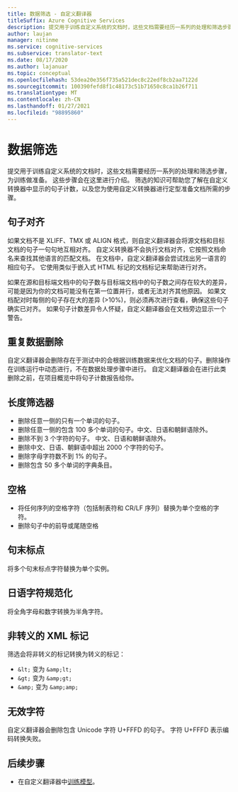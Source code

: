```yaml
---
title: 数据筛选 - 自定义翻译器
titleSuffix: Azure Cognitive Services
description: 提交用于训练自定义系统的文档时，这些文档需要经历一系列的处理和筛选步骤，为训练做准备。
author: laujan
manager: nitinme
ms.service: cognitive-services
ms.subservice: translator-text
ms.date: 08/17/2020
ms.author: lajanuar
ms.topic: conceptual
ms.openlocfilehash: 53dea20e356f735a521dec8c22edf8cb2aa7122d
ms.sourcegitcommit: 100390fefd8f1c48173c51b71650c8ca1b26f711
ms.translationtype: MT
ms.contentlocale: zh-CN
ms.lasthandoff: 01/27/2021
ms.locfileid: "98895860"
---
```

# <a name="data-filtering"></a>数据筛选

提交用于训练自定义系统的文档时，这些文档需要经历一系列的处理和筛选步骤，为训练做准备。 这些步骤会在这里进行介绍。 筛选的知识可帮助您了解在自定义转换器中显示的句子计数，以及您为使用自定义转换器进行定型准备文档所需的步骤。

## <a name="sentence-alignment"></a>句子对齐
如果文档不是 XLIFF、TMX 或 ALIGN 格式，则自定义翻译器会将源文档和目标文档的句子一句句地互相对齐。 自定义转换器不会执行文档对齐，它按照文档命名来查找其他语言的匹配文档。 在文档中，自定义翻译器会尝试找出另一语言的相应句子。 它使用类似于嵌入式 HTML 标记的文档标记来帮助进行对齐。  

如果在源和目标端文档中的句子数与目标端文档中的句子数之间存在较大的差异，可能是因为你的文档可能没有在第一位置并行，或者无法对齐其他原因。 如果文档配对时每侧的句子存在大的差异 (>10%)，则必须再次进行查看，确保这些句子确实已对齐。 如果句子计数差异令人怀疑，自定义翻译器会在文档旁边显示一个警告。  


## <a name="deduplication"></a>重复数据删除
自定义翻译器会删除存在于测试中的会根据训练数据来优化文档的句子。删除操作在训练运行中动态进行，不在数据处理步骤中进行。 自定义翻译器会在进行此类删除之前，在项目概览中将句子计数报告给你。  

## <a name="length-filter"></a>长度筛选器
* 删除任意一侧的只有一个单词的句子。
* 删除任意一侧的包含 100 多个单词的句子。中文、日语和朝鲜语除外。
* 删除不到 3 个字符的句子。 中文、日语和朝鲜语除外。
* 删除中文、日语、朝鲜语中超出 2000 个字符的句子。
* 删除字母字符数不到 1% 的句子。
* 删除包含 50 多个单词的字典条目。

## <a name="white-space"></a>空格
* 将任何序列的空格字符（包括制表符和 CR/LF 序列）替换为单个空格的字符。
* 删除句子中的前导或尾随空格

## <a name="sentence-end-punctuation"></a>句末标点
将多个句末标点字符替换为单个实例。  

## <a name="japanese-character-normalization"></a>日语字符规范化
将全角字母和数字转换为半角字符。

## <a name="unescaped-xml-tags"></a>非转义的 XML 标记
筛选会将非转义的标记转换为转义的标记：
* `&lt;` 变为 `&amp;lt;`
* `&gt;` 变为 `&amp;gt;`
* `&amp;` 变为 `&amp;amp;`

## <a name="invalid-characters"></a>无效字符
自定义翻译器会删除包含 Unicode 字符 U+FFFD 的句子。 字符 U+FFFD 表示编码转换失败。

## <a name="next-steps"></a>后续步骤

- 在自定义翻译器中[训练模型](how-to-train-model.md)。
